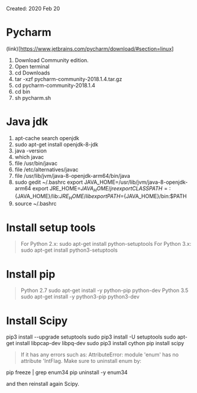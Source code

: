 
Created: 2020 Feb 20

# Pycharm

(link)[https://www.jetbrains.com/pycharm/download/#section=linux]

1. Download Community edition.
2. Open terminal
3. cd Downloads
4. tar -xzf pycharm-community-2018.1.4.tar.gz
5. cd pycharm-community-2018.1.4
6. cd bin
7. sh pycharm.sh

# Java jdk

  1. apt-cache search openjdk 
  2. sudo apt-get install openjdk-8-jdk 
  3. java -version 
  4. which javac 
  5. file /usr/bin/javac 
  6. file /etc/alternatives/javac 
  7. file /usr/lib/jvm/java-8-openjdk-arm64/bin/java
  8. sudo gedit ~/.bashrc
    export JAVA_HOME=/usr/lib/jvm/java-8-openjdk-arm64
    export JRE_HOME=${JAVA_HOME}/jre
    export CLASSPATH=:${JAVA_HOME}/lib:${JRE_HOME}/lib
    export PATH=${JAVA_HOME}/bin:$PATH
  9. source ~/.bashrc

# Install setup tools

> For Python 2.x:
  sudo apt-get install python-setuptools
> For Python 3.x:
  sudo apt-get install python3-setuptools

# Install pip

> Python 2.7
  sudo apt-get install -y python-pip python-dev
> Python 3.5
  sudo apt-get install -y python3-pip python3-dev

# Install Scipy 

  pip3 install --upgrade setuptools
  sudo pip3 install -U setuptools
  sudo apt-get install libpcap-dev libpq-dev
  sudo pip3 install cython
  pip install scipy
  
> If it has any errors such as: AttributeError: module 'enum' has no attribute 'IntFlag. Make sure to uninstall enum 
  by:
  
  pip freeze | grep enum34
  pip uninstall -y enum34
  
  and then reinstall again Scipy.

